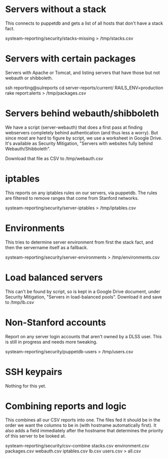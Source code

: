 # Servers without a stack

This connects to puppetdb and gets a list of all hosts that don't have a stack
fact.

systeam-reporting/security/stacks-missing > /tmp/stacks.csv


# Servers with certain packages

Servers with Apache or Tomcat, and listing servers that have those but not
webauth or shibboleth.

ssh reporting@sulreports
cd server-reports/current/
RAILS_ENV=production rake report:alerts > /tmp/packages.csv


# Servers behind webauth/shibboleth

We have a script (server-webauth) that does a first pass at finding webservers
completely behind authentication (and thus less a worry).  But since most are
hard to figure by script, we use a worksheet in Google Drive.  It's available
as Security Mitigation, "Servers with websites fully behind Webauth/Shibboleth".

Download that file as CSV to /tmp/webauth.csv


# iptables

This reports on any iptables rules on our servers, via puppetdb.  The rules
are filtered to remove ranges that come from Stanford networks.

systeam-reporting/security/server-iptables > /tmp/iptables.csv


# Environments

This tries to determine server environment from first the stack fact, and
then the servername itself as a fallback.

systeam-reporting/security/server-environments > /tmp/environments.csv


# Load balanced servers

This can't be found by script, so is kept in a Google Drive document, under
Security Mitigation, "Servers in load-balanced pools".  Download it and save
to /tmp/lb.csv


# Non-Stanford accounts

Report on any server login accounts that aren't owned by a DLSS user.  This is
still in progress and needs more tweaking.

systeam-reporting/security/puppetdb-users > /tmp/users.csv


# SSH keypairs

Nothing for this yet.


# Combining reports and logic

This combines all our CSV reports into one.  The files fed it should be in the
order we want the columns to be in (with hostname automatically first).  It
also adds a field immediately after the hostname that determines the priority
of this server to be looked at.

systeam-reporting/security/csv-combine stacks.csv environment.csv \
  packages.csv webauth.csv iptables.csv lb.csv users.csv > all.csv
